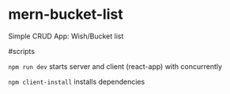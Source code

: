 # mern-bucket-list
Simple CRUD App: Wish/Bucket list

#scripts

`npm run dev`
starts server and client (react-app) with concurrently

`npm client-install`
installs dependencies
